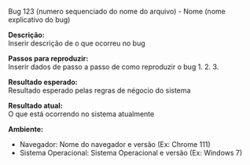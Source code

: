 Bug 123 (numero sequenciado do nome do arquivo) - Nome (nome explicativo do bug)

**Descrição:**  
Inserir descrição de o que ocorreu no bug

**Passos para reproduzir:**  
Inserir dados de passo a passo de como reproduzir o bug
1. 
2. 
3. 

**Resultado esperado:**  
Resultado esperado pelas regras de négocio do sistema

**Resultado atual:**  
O que está ocorrendo no sistema atualmente


**Ambiente:**  
- Navegador: Nome do navegador e versão (Ex: Chrome 111)
- Sistema Operacional: Sistema Operacional e versão (Ex: Windows 7)